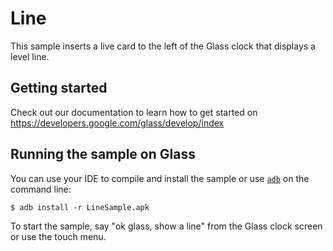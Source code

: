 Line
====

This sample inserts a live card to the left of the Glass clock that displays a
level line.

## Getting started

Check out our documentation to learn how to get started on
https://developers.google.com/glass/develop/index

## Running the sample on Glass

You can use your IDE to compile and install the sample or use
[`adb`](https://developer.android.com/tools/help/adb.html)
on the command line:

    $ adb install -r LineSample.apk

To start the sample, say "ok glass, show a line" from the Glass clock
screen or use the touch menu.
